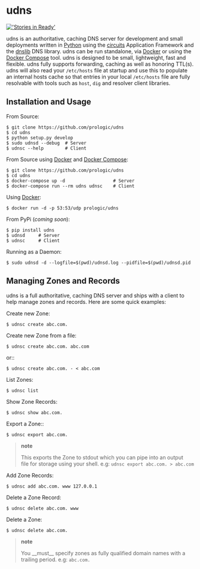 udns
====

[!['Stories in Ready'](https://badge.waffle.io/prologic/udns.png?label=ready&title=Ready)](https://waffle.io/prologic/udns)

udns is an authoritative, caching DNS server for development and small deployments written in [Python](http://python.org/) using the [circuits](http://circuitsframework.org/) Application Framework and the [dnslib](https://pypi.python.org/pypi/dnslib) DNS library. udns can be run standalone, via [Docker](http://docker.com/) or using the [Docker Compose](https://docs.docker.com/compose/) tool. udns is designed to be small, lightweight, fast and flexible. udns fully supports forwarding, caching as well as honoring TTL(s). udns will also read your `/etc/hosts` file at startup and use this to populate an internal hosts cache so that entries in your local `/etc/hosts` file are fully resolvable with tools such as `host`, `dig` and resolver client libraries.

Installation and Usage
----------------------

From Source:

    $ git clone https://github.com/prologic/udns
    $ cd udns
    $ python setup.py develop
    $ sudo udnsd --debug  # Server
    $ udnsc --help        # Client

From Source using [Docker](http://docker.com/) and [Docker Compose](https://docs.docker.com/compose/):

    $ git clone https://github.com/prologic/udns
    $ cd udns
    $ docker-compose up -d                  # Server
    $ docker-compose run --rm udns udnsc    # Client

Using [Docker](http://docker.com/):

    $ docker run -d -p 53:53/udp prologic/udns

From PyPi (*coming soon*):

    $ pip install udns
    $ udnsd     # Server
    $ udnsc     # Client

Running as a Daemon:

    $ sudo udnsd -d --logfile=$(pwd)/udnsd.log --pidfile=$(pwd)/udnsd.pid

Managing Zones and Records
--------------------------

udns is a full authoritative, caching DNS server and ships with a client to help manage zones and records. Here are some quick examples:

Create new Zone:

    $ udnsc create abc.com.

Create new Zone from a file:

    $ udnsc create abc.com. abc.com

or::

    $ udnsc create abc.com. - < abc.com

List Zones:

    $ udnsc list

Show Zone Records:

    $ udnsc show abc.com.

Export a Zone::

    $ udnsc export abc.com.

> **note**
>
> This exports the Zone to stdout which you can pipe into an output  
> file for storage using your shell. e.g: `udnsc export abc.com. > abc.com`
>
Add Zone Records:

    $ udnsc add abc.com. www 127.0.0.1

Delete a Zone Record:

    $ udnsc delete abc.com. www

Delete a Zone:

    $ udnsc delete abc.com.

> **note**
>
> You \_\_must\_\_ specify zones as fully qualified domain names with a  
> trailing period. e.g: `abc.com.`
>

